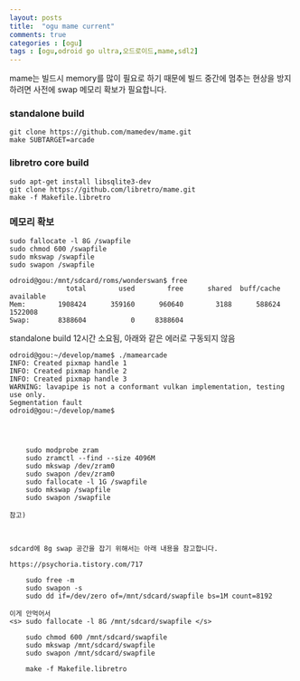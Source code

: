 ```yaml
---
layout: posts
title:  "ogu mame current"
comments: true
categories : [ogu]
tags : [ogu,odroid go ultra,오드로이드,mame,sdl2]
---
```


mame는 빌드시 memory를 많이 필요로 하기 때문에 빌드 중간에 멈추는 현상을 방지하려면 사전에 swap 메모리 확보가 필요합니다.


### standalone build

    git clone https://github.com/mamedev/mame.git
    make SUBTARGET=arcade


### libretro core build

    sudo apt-get install libsqlite3-dev
    git clone https://github.com/libretro/mame.git
    make -f Makefile.libretro


### 메모리 확보

    sudo fallocate -l 8G /swapfile
    sudo chmod 600 /swapfile
    sudo mkswap /swapfile
    sudo swapon /swapfile

    odroid@gou:/mnt/sdcard/roms/wonderswan$ free
                  total        used        free      shared  buff/cache   available
    Mem:        1908424      359160      960640        3188      588624     1522008
    Swap:       8388604           0     8388604


standalone build 12시간 소요됨, 아래와 같은 에러로 구동되지 않음

    odroid@gou:~/develop/mame$ ./mamearcade
    INFO: Created pixmap handle 1
    INFO: Created pixmap handle 2
    INFO: Created pixmap handle 3
    WARNING: lavapipe is not a conformant vulkan implementation, testing use only.
    Segmentation fault
    odroid@gou:~/develop/mame$




        sudo modprobe zram
        sudo zramctl --find --size 4096M
        sudo mkswap /dev/zram0
        sudo swapon /dev/zram0
        sudo fallocate -l 1G /swapfile
        sudo mkswap /swapfile
        sudo swapon /swapfile

    참고)



    sdcard에 8g swap 공간을 잡기 위해서는 아래 내용을 참고합니다.

    https://psychoria.tistory.com/717

        sudo free -m
        sudo swapon -s
        sudo dd if=/dev/zero of=/mnt/sdcard/swapfile bs=1M count=8192

    이게 안먹어서
    <s> sudo fallocate -l 8G /mnt/sdcard/swapfile </s>

        sudo chmod 600 /mnt/sdcard/swapfile
        sudo mkswap /mnt/sdcard/swapfile
        sudo swapon /mnt/sdcard/swapfile

        make -f Makefile.libretro
